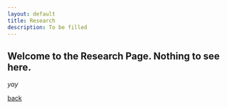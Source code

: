 ```yaml
---
layout: default
title: Research
description: To be filled
---
```


## Welcome to the Research Page. Nothing to see here.

_yay_

[back](./)
